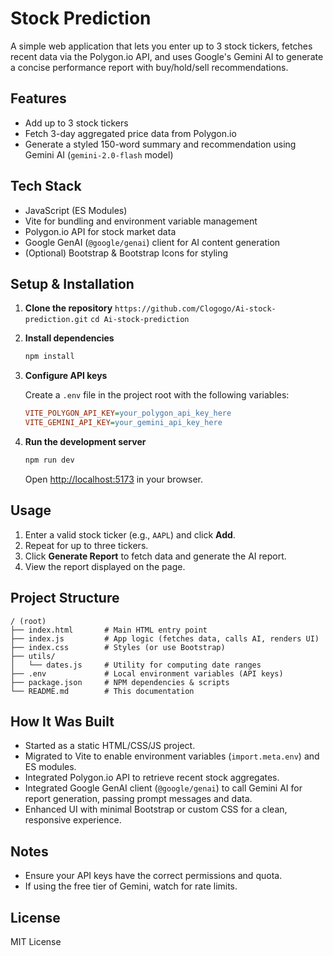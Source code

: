 # Stock Prediction

A simple web application that lets you enter up to 3 stock tickers, fetches recent data via the Polygon.io API, and uses Google's Gemini AI to generate a concise performance report with buy/hold/sell recommendations.

## Features

- Add up to 3 stock tickers
- Fetch 3-day aggregated price data from Polygon.io
- Generate a styled 150-word summary and recommendation using Gemini AI (`gemini-2.0-flash` model)

## Tech Stack

- JavaScript (ES Modules)
- Vite for bundling and environment variable management
- Polygon.io API for stock market data
- Google GenAI (`@google/genai`) client for AI content generation
- (Optional) Bootstrap & Bootstrap Icons for styling

## Setup & Installation

1. **Clone the repository**
 `https://github.com/Clogogo/Ai-stock-prediction.git`
 `cd Ai-stock-prediction`
 


2. **Install dependencies**

   ```bash
   npm install
   ```

3. **Configure API keys**

   Create a `.env` file in the project root with the following variables:

   ```ini
   VITE_POLYGON_API_KEY=your_polygon_api_key_here
   VITE_GEMINI_API_KEY=your_gemini_api_key_here
   ```

4. **Run the development server**

   ```bash
   npm run dev
   ```

   Open <http://localhost:5173> in your browser.

## Usage

1. Enter a valid stock ticker (e.g., `AAPL`) and click **Add**.
2. Repeat for up to three tickers.
3. Click **Generate Report** to fetch data and generate the AI report.
4. View the report displayed on the page.

## Project Structure

```text
/ (root)
├── index.html       # Main HTML entry point
├── index.js         # App logic (fetches data, calls AI, renders UI)
├── index.css        # Styles (or use Bootstrap)
├── utils/
│   └── dates.js     # Utility for computing date ranges
├── .env             # Local environment variables (API keys)
├── package.json     # NPM dependencies & scripts
└── README.md        # This documentation
```

## How It Was Built

- Started as a static HTML/CSS/JS project.
- Migrated to Vite to enable environment variables (`import.meta.env`) and ES modules.
- Integrated Polygon.io API to retrieve recent stock aggregates.
- Integrated Google GenAI client (`@google/genai`) to call Gemini AI for report generation, passing prompt messages and data.
- Enhanced UI with minimal Bootstrap or custom CSS for a clean, responsive experience.

## Notes

- Ensure your API keys have the correct permissions and quota.
- If using the free tier of Gemini, watch for rate limits.

## License

MIT License

